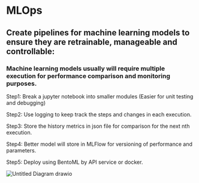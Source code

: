 # MLOps

## Create pipelines for machine learning models to ensure they are retrainable, manageable and controllable:

### Machine learning models usually will require multiple execution for performance comparison and monitoring purposes.
Step1: Break a jupyter notebook into smaller modules (Easier for unit testing and debugging)

Step2: Use logging to keep track the steps and changes in each execution.

Step3: Store the history metrics in json file for comparison for the next nth execution.

Step4: Better model will store in MLFlow for versioning of performance and parameters.

Step5: Deploy using BentoML by API service or docker.

![Untitled Diagram drawio](https://user-images.githubusercontent.com/102400483/200590588-fe467efc-4d19-4db3-b5e6-b06968e77246.png)
